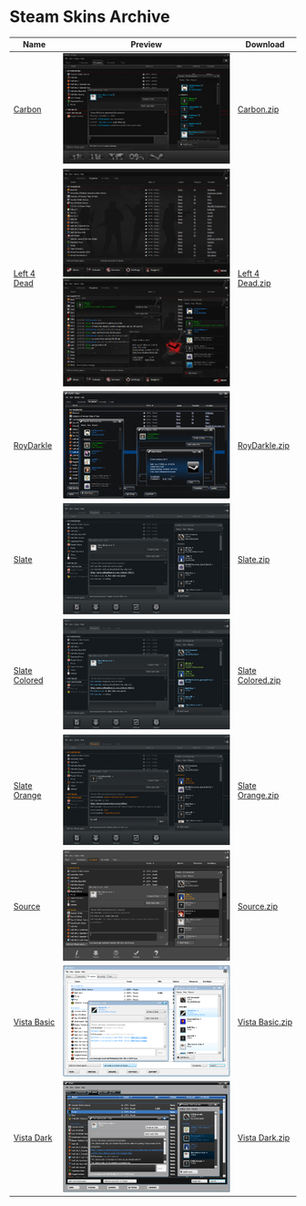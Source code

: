 # Steam Skins Archive

| Name                                | Preview                                         | Download                                                   |
| ----------------------------------- | ----------------------------------------------- | ---------------------------------------------------------- |
| [Carbon](./Carbon/)                 | ![Carbon](./Carbon/Preview.jpg)                 | [Carbon.zip](./Carbon/Carbon.zip)                          |
| [Left 4 Dead](./Left%204%20Dead/)   | ![Left 4 Dead](./Left%204%20Dead/Preview.png)   | [Left 4 Dead.zip](./Left%204%20Dead/Left%204%20Dead.zip)   |
| [RoyDarkle](./RoyDarkle/)           | ![RoyDarkle](./RoyDarkle/Preview.jpg)           | [RoyDarkle.zip](./RoyDarkle/RoyDarkle.zip)                 |
| [Slate](./Slate/)                   | ![Slate](./Slate/Preview.jpg)                   | [Slate.zip](./Slate/Slate.zip)                             |
| [Slate Colored](./Slate%20Colored/) | ![Slate Colored](./Slate%20Colored/Preview.jpg) | [Slate Colored.zip](./Slate%20Colored/Slate%20Colored.zip) |
| [Slate Orange](./Slate%20Orange/)   | ![Slate Orange](./Slate%20Orange/Preview.jpg)   | [Slate Orange.zip](./Slate%20Orange/Slate%20Orange.zip)    |
| [Source](./Source/)                 | ![Source](./Source/Preview.png)                 | [Source.zip](./Source/Source.zip)                          |
| [Vista Basic](./Vista%20Basic/)     | ![Vista Basic](./Vista%20Basic/Preview.png)     | [Vista Basic.zip](./Vista%20Basic/Vista%20Basic.zip)       |
| [Vista Dark](./Vista%20Dark/)       | ![Vista Dark](./Vista%20Dark/Preview.png)       | [Vista Dark.zip](./Vista%20Dark/Vista%20Dark.zip)          |
